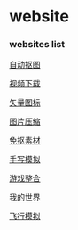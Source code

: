 # website
<h3>websites list</h3>
<h>
  
[自动抠图](https://bgsub.com/webapp/)

[视频下载](https://greenvideo.cc)

[矢量图标](https://www.svgrepo.com/)

[图片压缩](https://tikolu.net/emojimix/)

[免抠素材](https://pngimg.com/)

[手写模拟](https://www.autohanding.com/)

[游戏整合](https://poki.com)

[我的世界](https://www.mc.js.cool/)

[飞行模拟](https://www.geo-fs.com)
